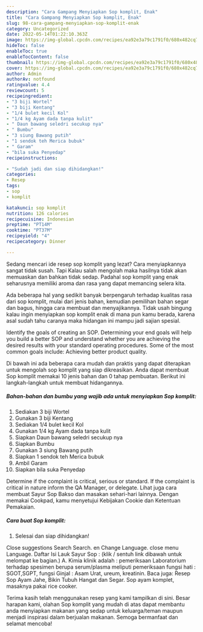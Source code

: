 ```yaml
---
description: "Cara Gampang Menyiapkan Sop komplit, Enak"
title: "Cara Gampang Menyiapkan Sop komplit, Enak"
slug: 98-cara-gampang-menyiapkan-sop-komplit-enak
category: Uncategorized
date: 2022-05-14T01:22:10.363Z
image: https://img-global.cpcdn.com/recipes/ea92e3a79c1791f0/680x482cq70/sop-komplit-foto-resep-utama.jpg
hideToc: false
enableToc: true
enableTocContent: false
thumbnail: https://img-global.cpcdn.com/recipes/ea92e3a79c1791f0/680x482cq70/sop-komplit-foto-resep-utama.jpg
cover: https://img-global.cpcdn.com/recipes/ea92e3a79c1791f0/680x482cq70/sop-komplit-foto-resep-utama.jpg
author: Admin
authorAv: notfound
ratingvalue: 4.4
reviewcount: 5
recipeingredient:
- "3 biji Wortel"
- "3 biji Kentang"
- "1/4 bulet kecil Kol"
- "1/4 kg Ayam dada tanpa kulit"
- " Daun bawang seledri secukup nya"
- " Bumbu"
- "3 siung Bawang putih"
- "1 sendok teh Merica bubuk"
- " Garam"
- "bila suka Penyedap"
recipeinstructions:

- "Sudah jadi dan siap dihidangkan!"
categories:
- Resep
tags:
- sop
- komplit

katakunci: sop komplit 
nutrition: 126 calories
recipecuisine: Indonesian
preptime: "PT14M"
cooktime: "PT37M"
recipeyield: "4"
recipecategory: Dinner

---
```



Sedang mencari ide resep sop komplit yang lezat? Cara menyiapkannya sangat tidak susah. Tapi Kalau salah mengolah maka hasilnya tidak akan memuaskan dan bahkan tidak sedap. Padahal sop komplit yang enak seharusnya memiliki aroma dan rasa yang dapat memancing selera kita.


Ada beberapa hal yang sedikit banyak berpengaruh terhadap kualitas rasa dari sop komplit, mulai dari jenis bahan, kemudian pemilihan bahan segar dan bagus, hingga cara membuat dan menyajikannya. Tidak usah bingung kalau ingin menyiapkan sop komplit enak di mana pun kamu berada, karena asal sudah tahu caranya maka hidangan ini mampu jadi sajian spesial.

Identify the goals of creating an SOP. Determining your end goals will help you build a better SOP and understand whether you are achieving the desired results with your standard operating procedures. Some of the most common goals include: Achieving better product quality.


Di bawah ini ada beberapa cara mudah dan praktis yang dapat diterapkan untuk mengolah sop komplit yang siap dikreasikan. Anda dapat membuat Sop komplit memakai 10 jenis bahan dan 0 tahap pembuatan. Berikut ini langkah-langkah untuk membuat hidangannya.

<!--inarticleads1-->

##### Bahan-bahan dan bumbu yang wajib ada untuk menyiapkan Sop komplit:

1. Sediakan 3 biji Wortel
1. Gunakan 3 biji Kentang
1. Sediakan 1/4 bulet kecil Kol
1. Gunakan 1/4 kg Ayam dada tanpa kulit
1. Siapkan  Daun bawang seledri secukup nya
1. Siapkan  Bumbu
1. Gunakan 3 siung Bawang putih
1. Siapkan 1 sendok teh Merica bubuk
1. Ambil  Garam
1. Siapkan bila suka Penyedap


Determine if the complaint is critical, serious or standard. If the complaint is critical in nature inform the QA Manager, or delegate. Lihat juga cara membuat Sayur Sop Bakso dan masakan sehari-hari lainnya. Dengan memakai Cookpad, kamu menyetujui Kebijakan Cookie dan Ketentuan Pemakaian. 

<!--inarticleads2-->

##### Cara buat Sop komplit:


1. Selesai dan siap dihidangkan!

Close suggestions Search Search. en Change Language. close menu Language. Daftar Isi Lauk Sayur Sop : (klik / sentuh link dibawah untuk melompat ke bagian.) A. Kimia klinik adalah : pemeriksaan Laboratorium terhadap spesimen berupa serum/plasma meliputi pemeriksaan fungsi hati : SGOT,SGPT, fungsi Ginjal : Asam Urat, ureum, kreatinin. Baca juga: Resep Sop Ayam Jahe, Bikin Tubuh Hangat dan Segar. Sop ayam komplet, masaknya pakai rice cooker. 

Terima kasih telah menggunakan resep yang kami tampilkan di sini. Besar harapan kami, olahan Sop komplit yang mudah di atas dapat membantu anda menyiapkan makanan yang sedap untuk keluarga/teman maupun menjadi inspirasi dalam berjualan makanan. Semoga bermanfaat dan selamat mencoba!
